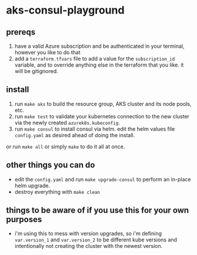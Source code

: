 # aks-consul-playground

## prereqs

1. have a valid Azure subscription and be authenticated in your terminal, however you like to do that
1. add a `terraform.tfvars` file to add a value for the `subscription_id` variable, and to override anything else in the terraform that you like. it will be gitignored.

## install 

1. run `make aks` to build the resource group, AKS cluster and its node pools, etc.
1. run `make test` to validate your kubernetes connection to the new cluster via the newly created `azurek8s.kubeconfig`.
1. run `make consul` to install consul via helm. edit the helm values file `config.yaml` as desired ahead of doing the install.

or run `make all` or simply `make` to do it all at once.

## other things you can do

* edit the `config.yaml` and run `make upgrade-consul` to perform an in-place helm upgrade.
* destroy everything with `make clean`

## things to be aware of if you use this for your own purposes

* i'm using this to mess with version upgrades, so i'm defining `var.version_1` and `var.version_2` to be different kube versions and intentionally not creating the cluster with the newest version.